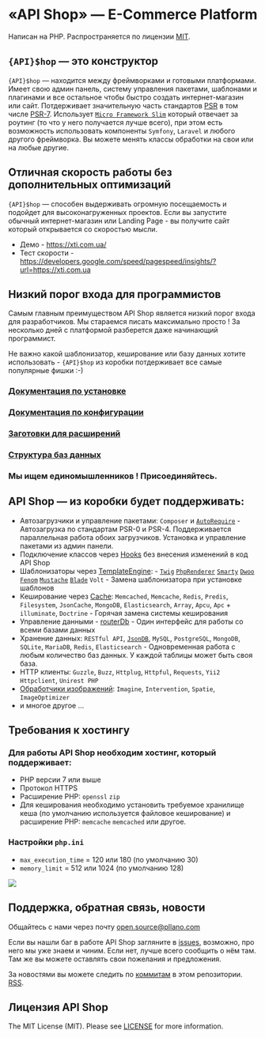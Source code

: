 
# «API Shop» — E-Commerce Platform
Написан на PHP. Распространяется по лицензии [MIT](https://opensource.org/licenses/MIT).
## `{API}$hop` — это конструктор
`{API}$hop` — находится между фреймворками и готовыми платформами. Имеет свою админ панель, систему управления пакетами, шаблонами и плагинами и все остальное чтобы быстро создать интернет-магазин или сайт. Потдерживает значительную часть стандартов [PSR](https://www.php-fig.org/) в том числе [PSR-7](https://www.php-fig.org/psr/psr-7/). Использует [`Micro Framework Slim`](https://www.slimframework.com/) который отвечает за роутинг (то что у него получается лучше всего), при этом есть возможность использовать компоненты `Symfony`, `Laravel` и любого другого фреймворка. Вы можете менять классы обработки на свои или на любые другие.
## Отличная скорость работы без дополнительных оптимизаций
`{API}$hop` — способен выдерживать огромную посещаемость и подойдет для высоконагруженных проектов. Если вы запустите обычный интернет-магазин или Landing Page - вы получите сайт который открывается со скоростью мысли. 
- Демо - https://xti.com.ua/
- Тест скорости - https://developers.google.com/speed/pagespeed/insights/?url=https://xti.com.ua
## Низкий порог входа для программистов
Самым главным преимуществом API Shop является низкий порог входа для разработчиков. Мы стараемся писать максимально просто ! За несколько дней с платформой разберется даже начинающий программист.

Не важно какой шаблонизатор, кеширование или базу данных хотите использовать - `{API}$hop` из коробки потдерживает все самые популярные фишки :-)

### [Документация по установке](https://github.com/pllano/api-shop/blob/master/INSTALL.md)
### [Документация по конфигурации](https://github.com/pllano/api-shop/blob/master/app/README.md)
### [Заготовки для расширений](https://github.com/pllano/skeleton-extensions)
### [Структура баз данных](https://github.com/pllano/structure-db)
### Мы ищем единомышленников ! Присоединяйтесь.
## API Shop — из коробки будет поддерживать:
- Автозагрузчики и управление пакетами: `Composer` и [`AutoRequire`](https://github.com/pllano/auto-require) - Автозагрузка по стандартам PSR-0 и PSR-4. Поддерживается параллельная работа обоих загрузчиков. Установка и управление пакетами из админ панели.
- Подключение классов через [Hooks](https://github.com/pllano/hooks) без внесения изменений в код API Shop
- Шаблонизаторы через [TemplateEngine](https://github.com/pllano/template-engine): - [`Twig`](https://github.com/twigphp/Twig) [`PhpRenderer`](https://github.com/slimphp/PHP-View) [`Smarty`](https://github.com/smarty-php/smarty) [`Dwoo`](https://github.com/dwoo-project/dwoo) [`Fenom`](https://github.com/fenom-template/fenom)  [`Mustache`](https://github.com/bobthecow/mustache.php) [`Blade`](https://github.com/PhiloNL/Laravel-Blade) `Volt` - Замена шаблонизатора при установке шаблонов
- Кеширование через [Cache](https://github.com/pllano/cache): `Memcached`, `Memcache`, `Redis`, `Predis`, `Filesystem`, `JsonCache`, `MongoDB`, `Elasticsearch`, `Array`, `Apcu`, `Apc` + `illuminate`, `Doctrine` - Горячая замена системы кеширования
- Управление данными - [routerDb](https://github.com/pllano/router-db) - Один интерфейс для работы со всеми базами данных
- Хранение данных: `RESTful API`, [`JsonDB`](https://github.com/pllano/json-db), `MySQL`, `PostgreSQL`, `MongoDB`, `SQLite`, `MariaDB`, `Redis`, `Elasticsearch` - Одновременная работа с любым количество баз данных. У каждой таблицы может быть своя база.
- HTTP клиенты: `Guzzle`, `Buzz`, `Httplug`, `Httpful`, `Requests`, `Yii2 Httpclient`, `Unirest PHP`
- [Обработчики изображений](https://github.com/pllano/router-image): `Imagine`, `Intervention`, `Spatie`, `ImageOptimizer`
- и многое другое ...
## Требования к хостингу
### Для работы API Shop необходим хостинг, который поддерживает:
- PHP версии 7 или выше
- Протокол HTTPS
- Расширение PHP: `openssl` `zip`
- Для кеширования необходимо установить требуемое хранилище кеша (по умолчанию используется файловое кеширование) и расширение PHP: `memcache` `memcached` или другое.
### Настройки `php.ini`
- `max_execution_time` = 120 или 180 (по умолчанию 30)
- `memory_limit` = 512 или 1024 (по умолчанию 128)

![](https://github.com/pllano/api-shop/blob/master/themes/templates/mini-mo/img/logo.png)

<a name="feedback"></a>
## Поддержка, обратная связь, новости

Общайтесь с нами через почту open.source@pllano.com

Если вы нашли баг в работе API Shop загляните в
[issues](https://github.com/pllano/api-shop/issues), возможно, про него мы уже знаем и
чиним. Если нет, лучше всего сообщить о нём там. Там же вы можете оставлять свои
пожелания и предложения.

За новостями вы можете следить по
[коммитам](https://github.com/pllano/api-shop/commits/master) в этом репозитории.
[RSS](https://github.com/pllano/api-shop/commits/master.atom).

Лицензия API Shop
-------

The MIT License (MIT). Please see [LICENSE](https://github.com/pllano/api-shop/blob/master/LICENSE) for more information.

